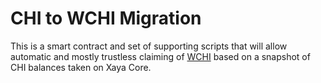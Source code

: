 # CHI to WCHI Migration

This is a smart contract and set of supporting scripts that will allow
automatic and mostly trustless claiming of [WCHI](https://github.com/xaya/wchi)
based on a snapshot of CHI balances taken on Xaya Core.
